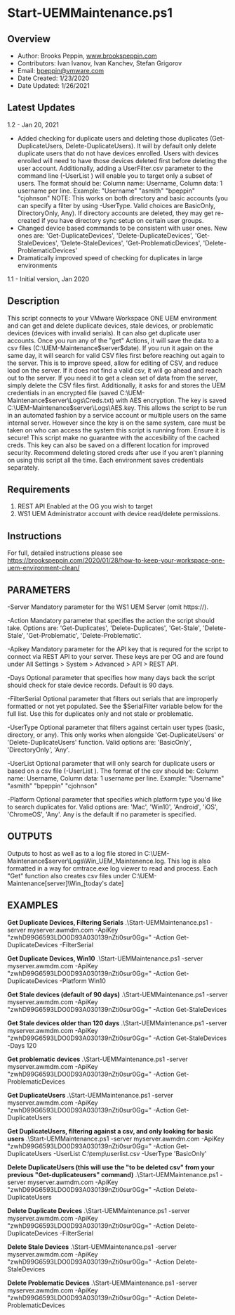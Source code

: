 # Start-UEMMaintenance.ps1

## Overview

* Author: Brooks Peppin, www.brookspeppin.com
* Contributors: Ivan Ivanov, Ivan Kanchev, Stefan Grigorov
* Email: bpeppin@vmware.com
* Date Created: 1/23/2020
* Date Updated: 1/26/2021


## Latest Updates
1.2 - Jan 20, 2021
- Added checking for duplicate users and deleting those duplicates (Get-DuplicateUsers, Delete-DuplicateUsers). It will by default only delete duplicate users that do not have devices enrolled. Users with devices enrolled will need to have those devices
	deleted first before deleting the user account. Additionally, adding a UserFilter.csv parameter to the command line (-UserList <path to csv>) will enable you to target only a subset of users. The format should be:
	Column name: Username, Column data: 1 username per line. Example:
	"Username"
	"asmith"
	"bpeppin"
	"cjohnson"
	NOTE: This works on both directory and basic accounts (you can specify a filter by using -UserType. Valid choices are BasicOnly, DirectoryOnly, Any). If directory accounts are deleted, they may get re-created if you have directory sync setup on certain user groups. 
- Changed device based commands to be consistent with user ones. New ones are:
		'Get-DuplicateDevices', 'Delete-DuplicateDevices', 'Get-StaleDevices', 'Delete-StaleDevices', 'Get-ProblematicDevices', 'Delete-ProblematicDevices'
- Dramatically improved speed of checking for duplicates in large environments


1.1 - Initial version, Jan 2020

## Description
This script connects to your VMware Workspace ONE UEM environment and can get and delete duplicate devices, stale devices, or problematic devices (devices with invalid serials). It can also get duplicate user accounts. Once you run any of the "get" Actions, it will save the data to a csv files (C:\UEM-Maintenance\$server\$date). If you run it again on the same day, it will search for valid CSV files first before reaching out again to the server. This is to improve speed, allow for editing of CSV, and reduce load on the server. If it does not find a valid csv, it will go ahead and reach out to the server. If you need it to get a clean set of data from the server, simply delete the CSV files first. Additionally, it asks for and stores the UEM credentials in an encrypted file (saved C:\UEM-Maintenance\$server\Logs\Creds.txt) with AES encryption. The key is saved C:\UEM-Maintenance\$server\Logs\AES.key. This allows the script to be run in an automated fashion by a service account or  multiple users on the same internal server. However since the key is on the same system, care must be taken on who can access the system this script is running from. Ensure it is secure! This script make no guarantee with the accesibility of the cached creds. This key can also be saved on a different location for improved security.  Recommend deleting stored creds after use if you aren't planning on using this script all the time. Each environment saves credentials separately.

## Requirements
1. REST API Enabled at the OG you wish to target
2. WS1 UEM Administrator account with device read/delete permissions. 

## Instructions

 For full, detailed instructions please see https://brookspeppin.com/2020/01/28/how-to-keep-your-workspace-one-uem-environment-clean/
 
## PARAMETERS
-Server
Mandatory parameter for the WS1 UEM Server (omit https://). 

-Action
Mandatory parameter that specifies the action the script should take. Options are: 'Get-Duplicates', 'Delete-Duplicates', 'Get-Stale', 'Delete-Stale', 'Get-Problematic', 'Delete-Problematic'. 

-Apikey
Mandatory parameter for the API key that is requred for the script to connect via REST API to your server. These keys are per OG and are found under All Settings > System > Advanced > API > REST API.

-Days
Optional parameter that specifies how many days back the script should check for stale device records. Default is 90 days.  

-FilterSerial
Optional parameter that filters out serials that are improperly formatted or not yet populated. See the $SerialFilter variable below for the full list. Use this for duplicates only and not stale or problematic.

-UserType
Optional parameter that filters against certain user types (basic, directory, or any). This only works when alongside 'Get-DuplicateUsers' or 'Delete-DuplicateUsers' function. Valid options are: 'BasicOnly', 'DirectoryOnly', 'Any'.

-UserList
Optional parameter that will only search for duplicate users or based on a csv file (-UserList <path to csv>). The format of the csv should be:
	Column name: Username, Column data: 1 username per line. Example:
	"Username"
	"asmith"
	"bpeppin"
	"cjohnson"

-Platform
	Optional parameter that specifies which platform type you'd like to search duplicates for. Valid options are: 'Mac', 'Win10', 'Android', 'iOS', 'ChromeOS', 'Any'. Any is the default if no parameter is specified. 
 

## OUTPUTS
  Outputs to host as well as to a log file stored in C:\UEM-Maintenance\$server\Logs\Win_UEM_Maintenence.log. This log is also formatted in a way for cmtrace.exe log viewer to read and process. Each "Get" function also creates csv files under C:\UEM-Maintenance\[server]\Win_[today's date]
  
  ## EXAMPLES
  
**Get Duplicate Devices, Filtering Serials**
.\Start-UEMMaintenance.ps1 -server myserver.awmdm.com -ApiKey "zwhD99G6593LDO0D93A030139nZti0sur0Gg=" -Action Get-DuplicateDevices -FilterSerial

**Get Duplicate Devices, Win10**
.\Start-UEMMaintenance.ps1 -server myserver.awmdm.com -ApiKey "zwhD99G6593LDO0D93A030139nZti0sur0Gg=" -Action Get-DuplicateDevices -Platform Win10

**Get Stale devices (default of 90 days)**
.\Start-UEMMaintenance.ps1 -server myserver.awmdm.com -ApiKey "zwhD99G6593LDO0D93A030139nZti0sur0Gg=" -Action Get-StaleDevices

**Get Stale devices older than 120 days**
.\Start-UEMMaintenance.ps1 -server myserver.awmdm.com -ApiKey "zwhD99G6593LDO0D93A030139nZti0sur0Gg=" -Action Get-StaleDevices -Days 120

**Get problematic devices**
.\Start-UEMMaintenance.ps1 -server myserver.awmdm.com -ApiKey "zwhD99G6593LDO0D93A030139nZti0sur0Gg=" -Action Get-ProblematicDevices

**Get DuplicateUsers**
.\Start-UEMMaintenance.ps1 -server myserver.awmdm.com -ApiKey "zwhD99G6593LDO0D93A030139nZti0sur0Gg=" -Action Get-DuplicateUsers

**Get DuplicateUsers, filtering against a csv, and only looking for basic users**
.\Start-UEMMaintenance.ps1 -server myserver.awmdm.com -ApiKey "zwhD99G6593LDO0D93A030139nZti0sur0Gg=" -Action Get-DuplicateUsers -UserList C:\temp\userlist.csv -UserType 'BasicOnly'

**Delete DuplicateUsers (this will use the "to be deleted csv" from your previous "Get-duplicateusers" command)**
.\Start-UEMMaintenance.ps1 -server myserver.awmdm.com -ApiKey "zwhD99G6593LDO0D93A030139nZti0sur0Gg=" -Action Delete-DuplicateUsers

**Delete Duplicate Devices**
.\Start-UEMMaintenance.ps1 -server myserver.awmdm.com -ApiKey "zwhD99G6593LDO0D93A030139nZti0sur0Gg="  -Action Delete-DuplicateDevices -FilterSerial

**Delete Stale Devices**
.\Start-UEMMaintenance.ps1 -server myserver.awmdm.com -ApiKey "zwhD99G6593LDO0D93A030139nZti0sur0Gg="  -Action Delete-StaleDevices

**Delete Problematic Devices**
.\Start-UEMMaintenance.ps1 -server myserver.awmdm.com -ApiKey "zwhD99G6593LDO0D93A030139nZti0sur0Gg="  -Action Delete-ProblematicDevices